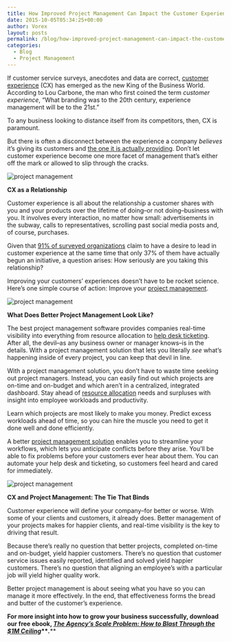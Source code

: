 ```yaml
---
title: How Improved Project Management Can Impact the Customer Experience  
date: 2015-10-05T05:34:25+00:00
author: Vorex
layout: posts
permalink: /blog/how-improved-project-management-can-impact-the-customer-experience/
categories:
  - Blog
  - Project Management
---
```

If customer service surveys, anecdotes and data are correct, [customer experience](http://www.forbes.com/sites/rogerdooley/2015/07/02/customer-experience/) (CX) has emerged as the new King of the Business World. According to Lou Carbone, the man who first coined the term _customer experience_, &#8220;What branding was to the 20th century, experience management will be to the 21st.&#8221;

To any business looking to distance itself from its competitors, then, CX is paramount.<!--more-->

But there is often a disconnect between the experience a company _believes_ it&#8217;s giving its customers and [the one it is actually providing](https://econsultancy.com/blog/66326-brands-think-they-provide-great-customer-experience-consumers-disagree/). Don&#8217;t let customer experience become one more facet of management that&#8217;s either off the mark or allowed to slip through the cracks.

![project management](https://media.giphy.com/media/yoJC2yftYP4kP6Ku40/giphy.gif)

**CX as a Relationship**

Customer experience is all about the relationship a customer shares with you and your products over the lifetime of doing&#8211;or not doing&#8211;business with you. It involves every interaction, no matter how small: advertisements in the subway, calls to representatives, scrolling past social media posts and, of course, purchases.

Given that [91% of surveyed organizations](http://www.oracle.com/us/corporate/press/1903222) claim to have a desire to lead in customer experience at the same time that only 37% of them have actually begun an initiative, a question arises: How seriously are you taking this relationship?

Improving your customers&#8217; experiences doesn&#8217;t have to be rocket science. Here&#8217;s one simple course of action: Improve your [project management](http://www.vorex.com/product/online-project-management/).

![project management](https://media.giphy.com/media/svdOP184nw1zi/giphy.gif)

**What Does Better Project Management Look Like?**

The best project management software provides companies real-time visibility into everything from resource allocation to [help desk ticketing](http://www.vorex.com/product/help-desk-and-ticketing/). After all, the devil&#8211;as any business owner or manager knows&#8211;is in the details. With a project management solution that lets you literally _see_ what&#8217;s happening inside of every project, you can keep that devil in line.

With a project management solution, you don&#8217;t have to waste time seeking out project managers. Instead, you can easily find out which projects are on-time and on-budget and which aren&#8217;t in a centralized, integrated dashboard. Stay ahead of [resource allocation](http://www.vorex.com/product/resource-allocation/) needs and surpluses with insight into employee workloads and productivity.

Learn which projects are most likely to make you money. Predict excess workloads ahead of time, so you can hire the muscle you need to get it done well and done efficiently.

A better [project management solution](http://www.vorex.com/solving-the-agencys-project-management-challenge/) enables you to streamline your workflows, which lets you anticipate conflicts before they arise. You&#8217;ll be able to fix problems before your customers ever hear about them. You can automate your help desk and ticketing, so customers feel heard and cared for immediately.

![project management](https://media.giphy.com/media/UrKRahq7ZoVNe/giphy.gif)

**CX and Project Management: The Tie That Binds**

Customer experience will define your company&#8211;for better or worse. With some of your clients and customers, it already does. Better management of your projects makes for happier clients, and real-time visibility is the key to driving that result.

Because there&#8217;s really no question that better projects, completed on-time and on-budget, yield happier customers. There&#8217;s no question that customer service issues easily reported, identified and solved yield happier customers. There&#8217;s no question that aligning an employee&#8217;s with a particular job will yield higher quality work.

Better project management is about seeing what you have so you can manage it more effectively. In the end, that effectiveness forms the bread and butter of the customer&#8217;s experience.

****For more insight into how to grow your business successfully, download our free ebook,** [**_The Agency&#8217;s Scale Problem: How to Blast Through the $1M Ceiling_**](http://vorex.hs-sites.com/agency-scale-ebook?__hstc=100746398.b2843db0333d5242d1d7cad84e1e93d1.1428948442272.1440784627712.1440789030349.72&__hssc=100746398.7.1440789030349&__hsfp=3983076714)**_._****
